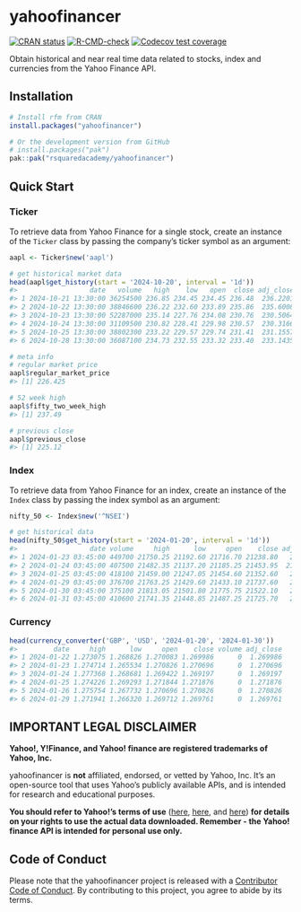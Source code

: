 
<!-- README.md is generated from README.Rmd. Please edit that file -->

# yahoofinancer

<!-- badges: start -->

[![CRAN
status](https://www.r-pkg.org/badges/version/yahoofinancer)](https://CRAN.R-project.org/package=yahoofinancer)
[![R-CMD-check](https://github.com/rsquaredacademy/yahoofinancer/actions/workflows/R-CMD-check.yaml/badge.svg)](https://github.com/rsquaredacademy/yahoofinancer/actions/workflows/R-CMD-check.yaml)
[![Codecov test
coverage](https://codecov.io/gh/rsquaredacademy/yahoofinancer/branch/master/graph/badge.svg)](https://app.codecov.io/gh/rsquaredacademy/yahoofinancer?branch=master)
<!-- badges: end -->

Obtain historical and near real time data related to stocks, index and
currencies from the Yahoo Finance API.

## Installation

``` r
# Install rfm from CRAN
install.packages("yahoofinancer")

# Or the development version from GitHub
# install.packages("pak")
pak::pak("rsquaredacademy/yahoofinancer")
```

## Quick Start

### Ticker

To retrieve data from Yahoo Finance for a single stock, create an
instance of the `Ticker` class by passing the company’s ticker symbol as
an argument:

``` r
aapl <- Ticker$new('aapl')

# get historical market data
head(aapl$get_history(start = '2024-10-20', interval = '1d'))
#>                  date   volume   high    low   open  close adj_close
#> 1 2024-10-21 13:30:00 36254500 236.85 234.45 234.45 236.48  236.2201
#> 2 2024-10-22 13:30:00 38846600 236.22 232.60 233.89 235.86  235.6008
#> 3 2024-10-23 13:30:00 52287000 235.14 227.76 234.08 230.76  230.5064
#> 4 2024-10-24 13:30:00 31109500 230.82 228.41 229.98 230.57  230.3166
#> 5 2024-10-25 13:30:00 38802300 233.22 229.57 229.74 231.41  231.1557
#> 6 2024-10-28 13:30:00 36087100 234.73 232.55 233.32 233.40  233.1435

# meta info
# regular market price
aapl$regular_market_price
#> [1] 226.425

# 52 week high
aapl$fifty_two_week_high
#> [1] 237.49

# previous close
aapl$previous_close
#> [1] 225.12
```

### Index

To retrieve data from Yahoo Finance for an index, create an instance of
the `Index` class by passing the index symbol as an argument:

``` r
nifty_50 <- Index$new('^NSEI')

# get historical data
head(nifty_50$get_history(start = '2024-01-20', interval = '1d'))
#>                  date volume     high      low     open    close adj_close
#> 1 2024-01-23 03:45:00 449700 21750.25 21192.60 21716.70 21238.80   21238.8
#> 2 2024-01-24 03:45:00 407500 21482.35 21137.20 21185.25 21453.95  21453.95
#> 3 2024-01-25 03:45:00 418100 21459.00 21247.05 21454.60 21352.60   21352.6
#> 4 2024-01-29 03:45:00 376700 21763.25 21429.60 21433.10 21737.60   21737.6
#> 5 2024-01-30 03:45:00 375100 21813.05 21501.80 21775.75 21522.10   21522.1
#> 6 2024-01-31 03:45:00 410600 21741.35 21448.85 21487.25 21725.70   21725.7
```

### Currency

``` r
head(currency_converter('GBP', 'USD', '2024-01-20', '2024-01-30'))
#>         date     high      low     open    close volume adj_close
#> 1 2024-01-22 1.273075 1.268826 1.270083 1.269986      0  1.269986
#> 2 2024-01-23 1.274714 1.265534 1.270826 1.270696      0  1.270696
#> 3 2024-01-24 1.277368 1.268681 1.269422 1.269197      0  1.269197
#> 4 2024-01-25 1.274226 1.269293 1.271844 1.271876      0  1.271876
#> 5 2024-01-26 1.275754 1.267732 1.270696 1.270826      0  1.270826
#> 6 2024-01-29 1.271941 1.266320 1.269712 1.269761      0  1.269761
```

## IMPORTANT LEGAL DISCLAIMER

**Yahoo!, Y!Finance, and Yahoo! finance are registered trademarks of
Yahoo, Inc.**

yahoofinancer is **not** affiliated, endorsed, or vetted by Yahoo,
Inc. It’s an open-source tool that uses Yahoo’s publicly available APIs,
and is intended for research and educational purposes.

**You should refer to Yahoo!’s terms of use**
([here](https://policies.yahoo.com/us/en/yahoo/terms/product-atos/apiforydn/index.htm),
[here](https://legal.yahoo.com/us/en/yahoo/terms/otos/index.html), and
[here](https://policies.yahoo.com/us/en/yahoo/terms/index.htm)) **for
details on your rights to use the actual data downloaded. Remember - the
Yahoo! finance API is intended for personal use only.**

## Code of Conduct

Please note that the yahoofinancer project is released with a
[Contributor Code of
Conduct](https://yahoofinancer.rsquaredacademy.com/CODE_OF_CONDUCT.html).
By contributing to this project, you agree to abide by its terms.

